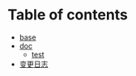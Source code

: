# Table of contents

* [base](README.md)
* [doc](doc/README.md)
  * [test](doc/api.md)
* [变更日志](changelog.md)

